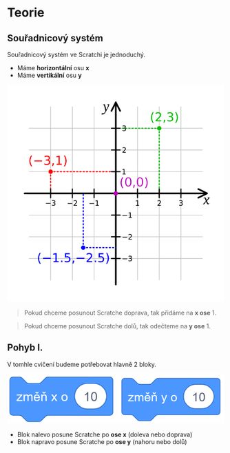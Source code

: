 # Teorie

## Souřadnicový systém

Souřadnicový systém ve Scratchi je jednoduchý.
- Máme **horizontální** osu **x**
- Máme **vertikální** osu **y**

![image](images/system.png)

> Pokud chceme posunout Scratche doprava, tak přidáme na **x ose** 1.

> Pokud chceme posunout Scratche dolů, tak odečteme na **y ose** 1. 

## Pohyb I.

V tomhle cvičení budeme potřebovat hlavně 2 bloky.

![image](images/pohyb.png)

- Blok nalevo posune Scratche po **ose x** (doleva nebo doprava)
- Blok napravo posune Scratche po **ose y** (nahoru nebo dolů)